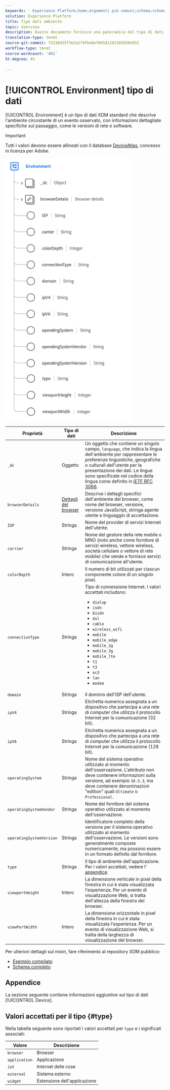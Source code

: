 ```yaml
---
keywords: ' Experience Platform;home;argomenti più comuni;schema;schema;XDM;campi;schemi;schemi;ambiente;tipo di dati;tipo di dati;tipo di dati;'
solution: Experience Platform
title: Tipo dati ambiente
topic: overview
description: Questo documento fornisce una panoramica del tipo di dati XDM di ambiente.
translation-type: tm+mt
source-git-commit: f2238d35f3e2a279fbe8ef8b581282102039e932
workflow-type: tm+mt
source-wordcount: '461'
ht-degree: 4%

---
```



# [!UICONTROL Environment] tipo di dati

[!UICONTROL Environment] è un tipo di dati XDM standard che descrive l&#39;ambiente circostante di un evento osservato, con informazioni dettagliate specifiche sul passaggio, come le versioni di rete e software.

>[!IMPORTANT]
>
>Tutti i valori devono essere allineati con il database [DeviceAtlas](https://deviceatlas.com), concesso in licenza per  Adobe.

<img src="../images/data-types/environment.png" width="400" /><br />

| Proprietà | Tipo di dati | Descrizione |
| --- | --- | --- |
| `_dc` | Oggetto | Un oggetto che contiene un singolo campo, `language`, che indica la lingua dell&#39;ambiente per rappresentare le preferenze linguistiche, geografiche o culturali dell&#39;utente per la presentazione dei dati. Le lingue sono specificate nel codice della lingua come definito in [IETF RFC 3066](https://www.ietf.org/rfc/rfc3066.txt). |
| `browserDetails` | [Dettagli del browser](./browser-details.md) | Descrive i dettagli specifici dell&#39;ambiente del browser, come nome del browser, versione, versione JavaScript, stringa agente utente e linguaggio di accettazione. |
| `ISP` | Stringa | Nome del provider di servizi Internet dell&#39;utente. |
| `carrier` | Stringa | Nome del gestore della rete mobile o MNO (noto anche come fornitore di servizi wireless, vettore wireless, società cellulare o vettore di rete mobile) che vende e fornisce servizi di comunicazione all&#39;utente. |
| `colorDepth` | Intero | Il numero di bit utilizzati per ciascun componente colore di un singolo pixel. |
| `connectionType` | Stringa | Tipo di connessione Internet. I valori accettati includono: <ul><li>`dialup`</li><li>`isdn`</li><li>`bisdn`</li><li>`dsl`</li><li>`cable`</li><li>`wireless_wifi`</li><li>`mobile`</li><li>`mobile_edge`</li><li>`mobile_2g`</li><li>`mobile_3g`</li><li>`mobile_lte`</li><li>`t1`</li><li>`t3`</li><li>`oc3`</li><li>`lan`</li><li>`modem`</li></ul> |
| `domain` | Stringa | Il dominio dell&#39;ISP dell&#39;utente. |
| `ipV4` | Stringa | Etichetta numerica assegnata a un dispositivo che partecipa a una rete di computer che utilizza il protocollo Internet per la comunicazione (32 bit). |
| `ipV6` | Stringa | Etichetta numerica assegnata a un dispositivo che partecipa a una rete di computer che utilizza il protocollo Internet per la comunicazione (128 bit). |
| `operatingSystem` | Stringa | Nome del sistema operativo utilizzato al momento dell&#39;osservazione. L&#39;attributo non deve contenere informazioni sulla versione, ad esempio `10.5.3`, ma deve contenere denominazioni &quot;edition&quot; quali `Ultimate` o `Professional`. |
| `operatingSystemVendor` | Stringa | Nome del fornitore del sistema operativo utilizzato al momento dell&#39;osservazione. |
| `operatingSystemVersion` | Stringa | Identificatore completo della versione per il sistema operativo utilizzato al momento dell&#39;osservazione. Le versioni sono generalmente composte numericamente, ma possono essere in un formato definito dal fornitore. |
| `type` | Stringa | Il tipo di ambiente dell&#39;applicazione. Per i valori accettati, vedere l&#39; [appendice](#type). |
| `viewportHeight` | Intero | La dimensione verticale in pixel della finestra in cui è stata visualizzata l&#39;esperienza. Per un evento di visualizzazione Web, si tratta dell&#39;altezza della finestra del browser. |
| `viewPortWidth` | Intero | La dimensione orizzontale in pixel della finestra in cui è stata visualizzata l&#39;esperienza. Per un evento di visualizzazione Web, si tratta della larghezza di visualizzazione del browser. |

Per ulteriori dettagli sul mixin, fare riferimento al repository XDM pubblico:

* [Esempio compilato](https://github.com/adobe/xdm/blob/master/components/datatypes/environment.example.1.json)
* [Schema completo](https://github.com/adobe/xdm/blob/master/components/datatypes/environment.schema.json)

## Appendice

La sezione seguente contiene informazioni aggiuntive sul tipo di dati [!UICONTROL Device].

## Valori accettati per il tipo {#type}

Nella tabella seguente sono riportati i valori accettati per `type` e i significati associati:

| Valore | Descrizione |
| --- | --- |
| `browser` | Browser |
| `application` | Applicazione |
| `iot` | Internet delle cose |
| `external` | Sistema esterno |
| `widget` | Estensione dell&#39;applicazione |